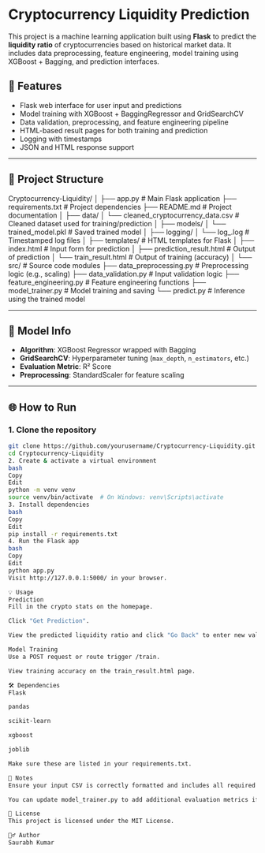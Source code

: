 
# Cryptocurrency Liquidity Prediction

This project is a machine learning application built using **Flask** to predict the **liquidity ratio** of cryptocurrencies based on historical market data. It includes data preprocessing, feature engineering, model training using XGBoost + Bagging, and prediction interfaces.

## 🚀 Features

- Flask web interface for user input and predictions  
- Model training with XGBoost + BaggingRegressor and GridSearchCV  
- Data validation, preprocessing, and feature engineering pipeline  
- HTML-based result pages for both training and prediction  
- Logging with timestamps  
- JSON and HTML response support  

---

## 📁 Project Structure

Cryptocurrency-Liquidity/
│
├── app.py                        # Main Flask application
├── requirements.txt              # Project dependencies
├── README.md                     # Project documentation
│
├── data/
│   └── cleaned_cryptocurrency_data.csv   # Cleaned dataset used for training/prediction
│
├── models/
│   └── trained_model.pkl         # Saved trained model
│
├── logging/
│   └── log_<timestamp>.log       # Timestamped log files
│
├── templates/                    # HTML templates for Flask
│   ├── index.html                # Input form for prediction
│   ├── prediction_result.html    # Output of prediction
│   └── train_result.html         # Output of training (accuracy)
│
└── src/                          # Source code modules
    ├── data_preprocessing.py     # Preprocessing logic (e.g., scaling)
    ├── data_validation.py        # Input validation logic
    ├── feature_engineering.py    # Feature engineering functions
    ├── model_trainer.py          # Model training and saving
    └── predict.py                # Inference using the trained model




---

## 🧠 Model Info

- **Algorithm**: XGBoost Regressor wrapped with Bagging  
- **GridSearchCV**: Hyperparameter tuning (`max_depth`, `n_estimators`, etc.)  
- **Evaluation Metric**: R² Score  
- **Preprocessing**: StandardScaler for feature scaling  

---

## 🌐 How to Run

### 1. Clone the repository

```bash
git clone https://github.com/yourusername/Cryptocurrency-Liquidity.git
cd Cryptocurrency-Liquidity
2. Create & activate a virtual environment
bash
Copy
Edit
python -m venv venv
source venv/bin/activate  # On Windows: venv\Scripts\activate
3. Install dependencies
bash
Copy
Edit
pip install -r requirements.txt
4. Run the Flask app
bash
Copy
Edit
python app.py
Visit http://127.0.0.1:5000/ in your browser.

💡 Usage
Prediction
Fill in the crypto stats on the homepage.

Click "Get Prediction".

View the predicted liquidity ratio and click "Go Back" to enter new values.

Model Training
Use a POST request or route trigger /train.

View training accuracy on the train_result.html page.

🛠 Dependencies
Flask

pandas

scikit-learn

xgboost

joblib

Make sure these are listed in your requirements.txt.

📌 Notes
Ensure your input CSV is correctly formatted and includes all required columns.

You can update model_trainer.py to add additional evaluation metrics if needed.

📜 License
This project is licensed under the MIT License.

🙋‍♂️ Author
Saurabh Kumar
